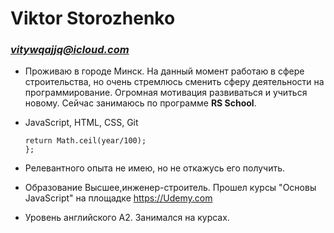 # Viktor Storozhenko
### *vitywqajjq@icloud.com*

* Проживаю в городе Минск. На данный момент работаю в сфере строительства, но очень стремлюсь сменить сферу деятельности на программирование.
Огромная мотивация развиваться и учиться новому. Сейчас занимаюсь по программе __RS School__.

* JavaScript, HTML, CSS, Git

    ``` function century(year) {
  return Math.ceil(year/100);
  }; 
    ```

* Релевантного опыта не имею, но не откажусь его получить.
* Образование Высшее,инженер-строитель. Прошел курсы "Основы JavaScript" на площадке https://Udemy.com
* Уровень английского A2. Занимался на курсах.